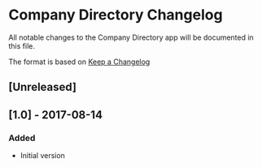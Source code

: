 # Company Directory Changelog
All notable changes to the Company Directory app will be documented in this file.

The format is based on [Keep a Changelog](http://keepachangelog.com/en/1.0.0/)

## [Unreleased]

## [1.0] - 2017-08-14
### Added
- Initial version
